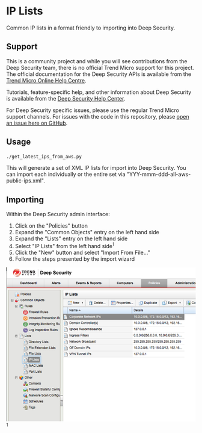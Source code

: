 # IP Lists

Common IP lists in a format friendly to importing into Deep Security.

## Support

This is a community project and while you will see contributions from the Deep Security team, there is no official Trend Micro support for this project. The official documentation for the Deep Security APIs is available from the [Trend Micro Online Help Centre](http://docs.trendmicro.com/en-us/enterprise/deep-security.aspx). 

Tutorials, feature-specific help, and other information about Deep Security is available from the [Deep Security Help Center](https://help.deepsecurity.trendmicro.com/Welcome.html). 

For Deep Security specific issues, please use the regular Trend Micro support channels. For issues with the code in this repository, please [open an issue here on GitHub](https://github.com/deep-security/ip-lists/issues).

## Usage

```bash
./get_latest_ips_from_aws.py
```

This will generate a set of XML IP lists for import into Deep Security. You can import each individually or the entire set via "YYY-mmm-ddd-all-aws-public-ips.xml".

## Importing

Within the Deep Security admin interface:

1. Click on the "Policies" button
1. Expand the "Common Objects" entry on the left hand side
1. Expand the "Lists" entry on the left hand side
1. Select "IP Lists" from the left hand side<sup>1</sup>
1. Click the "New" button and select "Import From File..."
1. Follow the steps presented by the import wizard

![Deep Security importing an IP list](/docs/deep-security-ip-list-import.png)
<sup>1</sup>
